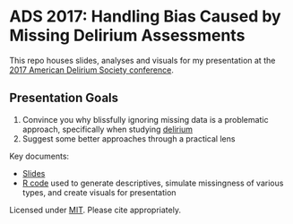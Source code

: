 # ADS 2017: Handling Bias Caused by Missing Delirium Assessments

This repo houses slides, analyses and visuals for my presentation at the [2017 American Delirium Society conference](http://www.cvent.com/events/7th-annual-american-delirium-society/event-summary-cd74fed5605a4918bc0a9c0e28561bac.aspx).

## Presentation Goals

1. Convince you why blissfully ignoring missing data is a problematic approach, specifically when studying [delirium](http://www.icudelirium.org)
1. Suggest some better approaches through a practical lens

Key documents:

- [Slides](ADS2017BiasFromMissing_slides.pdf)
- [R code](ads_presentation.Rmd) used to generate descriptives, simulate missingness of various types, and create visuals for presentation

Licensed under [MIT](https://choosealicense.com/licenses/mit/). Please cite appropriately.
